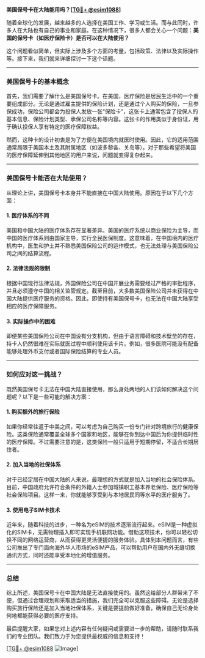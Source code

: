 **美国保号卡在大陆能用吗？[[TG💪+ @esim1088](https://t.me/s/esim1088)]**

随着全球化的发展，越来越多的人选择在美国工作、学习或生活。而与此同时，许多人在大陆也有自己的事业和家庭。在这种情况下，很多人都会关心一个问题：**美国的保号卡（如医疗保险卡）是否可以在大陆使用？**

这个问题看似简单，但实际上涉及多个方面的考量，包括政策、法律以及实际操作等。接下来，我们就来详细探讨一下这个话题。

---

### 美国保号卡的基本概念

首先，我们需要了解什么是美国保号卡。在美国，医疗保险是居民生活中的一个重要组成部分。无论是通过雇主提供的保险计划，还是通过个人购买的保险，一旦参保成功，保险公司都会为投保人发放一张“保险卡”，这张卡上通常包含了投保人的基本信息、保险计划类型、承保公司名称等内容。这张卡的作用类似于身份证，用于确认投保人享有特定的医疗保障权益。

然而，这种卡的设计初衷是为了方便在美国境内就医时使用。因此，它的适用范围通常局限于美国本土及其附属地区（如波多黎各、关岛等）。对于那些希望将美国的医疗保障延伸到其他地区的用户来说，问题就变得复杂起来。

---

### 美国保号卡能否在大陆使用？

从理论上讲，美国保号卡本身并不能直接在中国大陆使用。原因在于以下几个方面：

#### 1. 医疗体系的不同
美国和中国大陆的医疗体系存在显著差异。美国的医疗系统以商业保险为主导，而中国的医疗体系则由国家主导，实行全民医保制度。这意味着，在中国境内的医疗机构中，医生和护士并不熟悉美国保险公司的运作模式，也无法处理与美国保险公司之间的结算流程。

#### 2. 法律法规的限制
根据中国现行法律法规，外国保险公司在中国开展业务需要经过严格的审批程序，并且必须遵守中国的相关监管规定。截至目前，大多数美国保险公司并未获得在中国大陆提供医疗服务的资格。因此，即使持有美国保号卡，也无法在中国大陆享受相应的医疗保障服务。

#### 3. 实际操作中的困难
即便某些美国保险公司在中国设有分支机构，但由于语言障碍和技术壁垒的存在，持卡人仍然很难在实际就医过程中顺利使用该卡片。例如，很多医院可能没有配备能够处理外币支付或者国际保险结算的专业人员。

---

### 如何应对这一挑战？

既然美国保号卡无法在中国大陆直接使用，那么身处两地的人们该如何解决这个问题呢？以下是一些可能的解决方案：

#### 1. 购买额外的旅行保险
如果你经常往返于中美之间，可以考虑为自己购买一份专门针对跨境旅行的健康保险。这类保险通常覆盖全球多个国家和地区，能够在你到达中国后为你提供临时性的医疗保障。不过需要注意的是，这类保险一般只适用于短期停留，不适合长期居住者。

#### 2. 加入当地的社保体系
对于已经定居在中国大陆的人来说，最理想的方式就是加入当地的社会保险体系。目前，中国政府允许符合条件的外籍人士参加城镇职工基本养老保险、医疗保险等社会保险项目。这样一来，你就能够享受到与本地居民同等水平的医疗服务了。

#### 3. 使用电子SIM卡技术
近年来，随着科技的进步，一种名为eSIM的技术逐渐流行起来。eSIM是一种虚拟化的SIM卡，无需物理插入即可实现手机联网功能。借助这项技术，你可以轻松切换不同的网络运营商，从而获得更灵活便捷的服务体验。具体到本问题而言，有些公司推出了专门面向海外华人市场的eSIM产品，可以帮助用户在国内外无缝切换通讯方式，同时还能享受本地化的增值服务。

---

### 总结

综上所述，美国保号卡在中国大陆是无法直接使用的。虽然这给部分人群带来了不便，但通过合理规划和采取适当的措施，我们完全可以克服这些障碍。无论是选择购买旅行保险还是加入当地社保体系，关键是要提前做好准备，确保自己无论身处何地都能获得必要的医疗支持。

最后提醒大家，如果您对上述内容有任何疑问或需要进一步的帮助，请随时联系我们的专业团队。我们致力于为您提供最权威的信息和支持！

[[TG💪+ @esim1088](https://t.me/s/esim1088) ![Image](https://i.postimg.cc/4NQfJmqS/Snipaste-2025-05-13-00-14-12.png)]